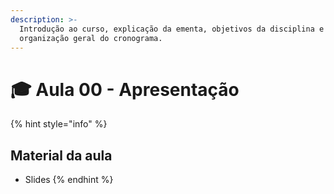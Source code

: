 ```yaml
---
description: >-
  Introdução ao curso, explicação da ementa, objetivos da disciplina e
  organização geral do cronograma.
---
```


# 🎓 Aula 00 - Apresentação

{% hint style="info" %}
## Material da aula

* Slides
{% endhint %}

